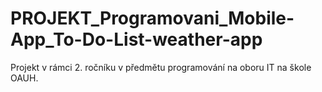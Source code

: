 # PROJEKT_Programovani_Mobile-App_To-Do-List-weather-app
Projekt v rámci 2. ročníku v předmětu programování na oboru IT na škole OAUH.
